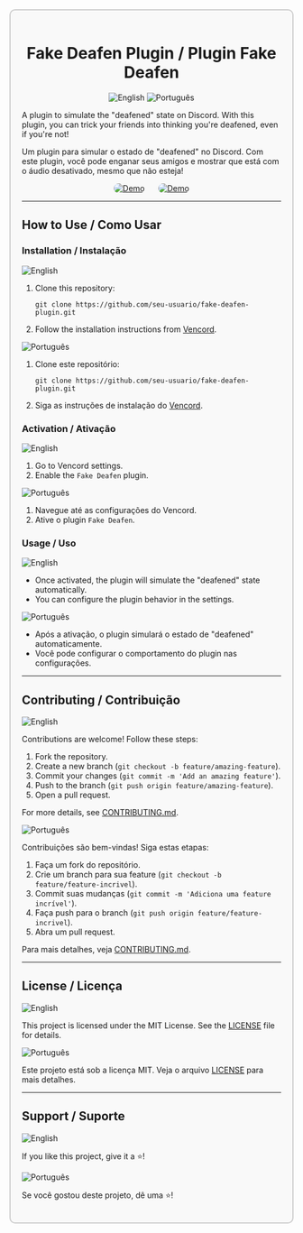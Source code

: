 <div style="border: 2px solid #ccc; padding: 20px; border-radius: 10px; background-color: #f9f9f9;">
  <h1 style="text-align: center;">Fake Deafen Plugin / Plugin Fake Deafen</h1>

  <p style="text-align: center;">
    <img src="https://img.shields.io/badge/English-🇺🇸-blue" alt="English">
    <img src="https://img.shields.io/badge/Português-🇧🇷-green" alt="Português">
  </p>

  <p>
    A plugin to simulate the "deafened" state on Discord. With this plugin, you can trick your friends into thinking you're deafened, even if you're not!
  </p>

  <p>
    Um plugin para simular o estado de "deafened" no Discord. Com este plugin, você pode enganar seus amigos e mostrar que está com o áudio desativado, mesmo que não esteja!
  </p>

  <div style="text-align: center;">
  <a href="https://github.com/user-attachments/assets/0ae6f668-94d2-45d4-a802-af94ebeaeefd" target="_blank" style="display: inline-block; margin-right: 20px; vertical-align: top;">
    <img src="https://github.com/user-attachments/assets/0ae6f668-94d2-45d4-a802-af94ebeaeefd" alt="Demo" style="border-radius: 10px;">
  </a>
  <a href="https://github.com/user-attachments/assets/e1c23faf-4d22-4883-8811-f4f57f5567bc" target="_blank" style="display: inline-block; vertical-align: top;">
    <img src="https://github.com/user-attachments/assets/e1c23faf-4d22-4883-8811-f4f57f5567bc" alt="Demo" style="border-radius: 10px;">
  </a>
</div>

  <hr>

  <h2>How to Use / Como Usar</h2>

  <h3>Installation / Instalação</h3>
  <p>
    <img src="https://img.shields.io/badge/English-🇺🇸-blue" alt="English">
  </p>
  <ol>
    <li>Clone this repository:
      <pre><code>git clone https://github.com/seu-usuario/fake-deafen-plugin.git</code></pre>
    </li>
    <li>Follow the installation instructions from <a href="https://github.com/Vendicated/Vencord">Vencord</a>.</li>
  </ol>

  <p>
    <img src="https://img.shields.io/badge/Português-🇧🇷-green" alt="Português">
  </p>
  <ol>
    <li>Clone este repositório:
      <pre><code>git clone https://github.com/seu-usuario/fake-deafen-plugin.git</code></pre>
    </li>
    <li>Siga as instruções de instalação do <a href="https://github.com/Vendicated/Vencord">Vencord</a>.</li>
  </ol>

  <h3>Activation / Ativação</h3>
  <p>
    <img src="https://img.shields.io/badge/English-🇺🇸-blue" alt="English">
  </p>
  <ol>
    <li>Go to Vencord settings.</li>
    <li>Enable the <code>Fake Deafen</code> plugin.</li>
  </ol>

  <p>
    <img src="https://img.shields.io/badge/Português-🇧🇷-green" alt="Português">
  </p>
  <ol>
    <li>Navegue até as configurações do Vencord.</li>
    <li>Ative o plugin <code>Fake Deafen</code>.</li>
  </ol>

  <h3>Usage / Uso</h3>
  <p>
    <img src="https://img.shields.io/badge/English-🇺🇸-blue" alt="English">
  </p>
  <ul>
    <li>Once activated, the plugin will simulate the "deafened" state automatically.</li>
    <li>You can configure the plugin behavior in the settings.</li>
  </ul>

  <p>
    <img src="https://img.shields.io/badge/Português-🇧🇷-green" alt="Português">
  </p>
  <ul>
    <li>Após a ativação, o plugin simulará o estado de "deafened" automaticamente.</li>
    <li>Você pode configurar o comportamento do plugin nas configurações.</li>
  </ul>

  <hr>

  <h2>Contributing / Contribuição</h2>
  <p>
    <img src="https://img.shields.io/badge/English-🇺🇸-blue" alt="English">
  </p>
  <p>Contributions are welcome! Follow these steps:</p>
  <ol>
    <li>Fork the repository.</li>
    <li>Create a new branch (<code>git checkout -b feature/amazing-feature</code>).</li>
    <li>Commit your changes (<code>git commit -m 'Add an amazing feature'</code>).</li>
    <li>Push to the branch (<code>git push origin feature/amazing-feature</code>).</li>
    <li>Open a pull request.</li>
  </ol>
  <p>For more details, see <a href="CONTRIBUTING.md">CONTRIBUTING.md</a>.</p>

  <p>
    <img src="https://img.shields.io/badge/Português-🇧🇷-green" alt="Português">
  </p>
  <p>Contribuições são bem-vindas! Siga estas etapas:</p>
  <ol>
    <li>Faça um fork do repositório.</li>
    <li>Crie um branch para sua feature (<code>git checkout -b feature/feature-incrivel</code>).</li>
    <li>Commit suas mudanças (<code>git commit -m 'Adiciona uma feature incrível'</code>).</li>
    <li>Faça push para o branch (<code>git push origin feature/feature-incrivel</code>).</li>
    <li>Abra um pull request.</li>
  </ol>
  <p>Para mais detalhes, veja <a href="CONTRIBUTING.md">CONTRIBUTING.md</a>.</p>

  <hr>

  <h2>License / Licença</h2>
  <p>
    <img src="https://img.shields.io/badge/English-🇺🇸-blue" alt="English">
  </p>
  <p>This project is licensed under the MIT License. See the <a href="LICENSE">LICENSE</a> file for details.</p>

  <p>
    <img src="https://img.shields.io/badge/Português-🇧🇷-green" alt="Português">
  </p>
  <p>Este projeto está sob a licença MIT. Veja o arquivo <a href="LICENSE">LICENSE</a> para mais detalhes.</p>

  <hr>

  <h2>Support / Suporte</h2>
  <p>
    <img src="https://img.shields.io/badge/English-🇺🇸-blue" alt="English">
  </p>
  <p>If you like this project, give it a ⭐️!</p>

  <p>
    <img src="https://img.shields.io/badge/Português-🇧🇷-green" alt="Português">
  </p>
  <p>Se você gostou deste projeto, dê uma ⭐️!</p>
</div>
